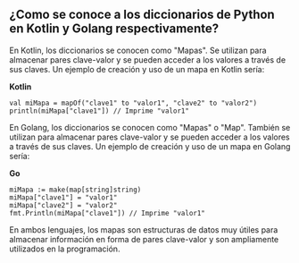 ## ¿Como se conoce a los diccionarios de Python en Kotlin y Golang respectivamente?

En Kotlin, los diccionarios se conocen como "Mapas". Se utilizan para almacenar pares clave-valor y se pueden acceder a los valores a través de sus claves. Un ejemplo de creación y uso de un mapa en Kotlin sería:

**Kotlin**

```
val miMapa = mapOf("clave1" to "valor1", "clave2" to "valor2")
println(miMapa["clave1"]) // Imprime "valor1"
```

En Golang, los diccionarios se conocen como "Mapas" o "Map". También se utilizan para almacenar pares clave-valor y se pueden acceder a los valores a través de sus claves. Un ejemplo de creación y uso de un mapa en Golang sería:

**Go**

```
miMapa := make(map[string]string)
miMapa["clave1"] = "valor1"
miMapa["clave2"] = "valor2"
fmt.Println(miMapa["clave1"]) // Imprime "valor1"
```

En ambos lenguajes, los mapas son estructuras de datos muy útiles para almacenar información en forma de pares clave-valor y son ampliamente utilizados en la programación.